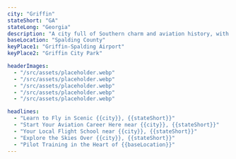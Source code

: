 ```yaml
---
city: "Griffin"
stateShort: "GA"
stateLong: "Georgia"
description: "A city full of Southern charm and aviation history, with scenic countryside and growing opportunities."
baseLocation: "Spalding County"
keyPlace1: "Griffin-Spalding Airport"
keyPlace2: "Griffin City Park"

headerImages:
  - "/src/assets/placeholder.webp"
  - "/src/assets/placeholder.webp"
  - "/src/assets/placeholder.webp"
  - "/src/assets/placeholder.webp"
  - "/src/assets/placeholder.webp"

headlines:
  - "Learn to Fly in Scenic {{city}}, {{stateShort}}"
  - "Start Your Aviation Career Here near {{city}}, {{stateShort}}"
  - "Your Local Flight School near {{city}}, {{stateShort}}"
  - "Explore the Skies Over {{city}}, {{stateShort}}"
  - "Pilot Training in the Heart of {{baseLocation}}"
---
```

